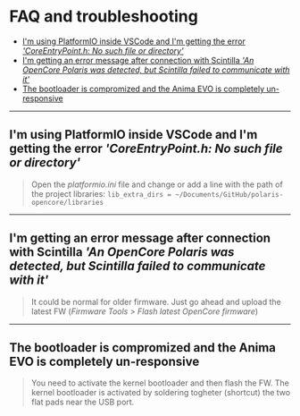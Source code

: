 # FAQ and troubleshooting

- [I'm using PlatformIO inside VSCode and I'm getting the error *'CoreEntryPoint.h: No such file or directory'*](#im-using-platformio-inside-vscode-and-im-getting-the-error-coreentrypointh-no-such-file-or-directory)
- [I'm getting an error message after connection with Scintilla *'An OpenCore Polaris was detected, but Scintilla failed to communicate with it'*](#im-getting-an-error-message-after-connection-with-scintilla-an-opencore-polaris-was-detected-but-scintilla-failed-to-communicate-with-it)
- [The bootloader is compromized and the Anima EVO is completely un-responsive](#the-bootloader-is-compromized-and-the-anima-evo-is-completely-un-responsive)

---

## I'm using PlatformIO inside VSCode and I'm getting the error *'CoreEntryPoint.h: No such file or directory'*
>Open the *platformio.ini* file and change or add a line with the path of the project libraries:
>`lib_extra_dirs = ~/Documents/GitHub/polaris-opencore/libraries`

---

## I'm getting an error message after connection with Scintilla *'An OpenCore Polaris was detected, but Scintilla failed to communicate with it'*
>It could be normal for older firmware. Just go ahead and upload the latest FW (*Firmware Tools > Flash latest OpenCore firmware*)

---

## The bootloader is compromized and the Anima EVO is completely un-responsive
>You need to activate the kernel bootloader and then flash the FW. The kernel bootloader is activated by soldering togheter (shortcut) the two flat pads near the USB port.